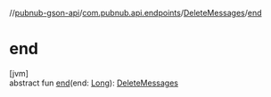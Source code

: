 //[pubnub-gson-api](../../../index.md)/[com.pubnub.api.endpoints](../index.md)/[DeleteMessages](index.md)/[end](end.md)

# end

[jvm]\
abstract fun [end](end.md)(end: [Long](https://docs.oracle.com/javase/8/docs/api/java/lang/Long.html)): [DeleteMessages](index.md)
